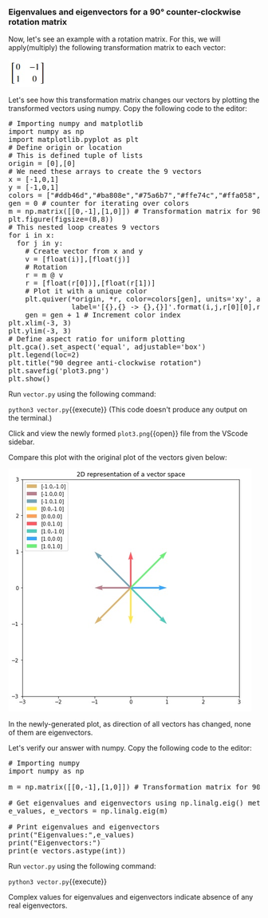 ### Eigenvalues and eigenvectors for a 90° counter-clockwise rotation matrix
Now, let's see an example with a rotation matrix. For this, we will apply(multiply) the following transformation matrix to each vector:

![Transformation matrix 3](./assets/rm.jpg)

Let's see how this transformation matrix changes our vectors by plotting the transformed vectors using numpy. Copy the following code to the editor:

<pre class="file" data-filename="vector.py" data-target="replace">
# Importing numpy and matplotlib
import numpy as np
import matplotlib.pyplot as plt
# Define origin or location
# This is defined tuple of lists
origin = [0],[0]
# We need these arrays to create the 9 vectors
x = [-1,0,1]
y = [-1,0,1]
colors = ["#ddb46d","#ba808e","#75a6b7","#ffe74c","#ffa058","#ff5964","#50ccbc","#35a7ff","#6bf178"] # for distinguishing vectors
gen = 0 # counter for iterating over colors
m = np.matrix([[0,-1],[1,0]]) # Transformation matrix for 90 degree counter-clockwise rotation
plt.figure(figsize=(8,8))
# This nested loop creates 9 vectors
for i in x:
  for j in y:
    # Create vector from x and y 
    v = [float(i)],[float(j)]
    # Rotation
    r = m @ v 
    r = [float(r[0])],[float(r[1])]
    # Plot it with a unique color
    plt.quiver(*origin, *r, color=colors[gen], units='xy', angles='xy', scale_units='xy', scale=1, 
               label='[{},{} -> {},{}]'.format(i,j,r[0][0],r[1][0]))
    gen = gen + 1 # Increment color index
plt.xlim(-3, 3)
plt.ylim(-3, 3)
# Define aspect ratio for uniform plotting
plt.gca().set_aspect('equal', adjustable='box')
plt.legend(loc=2)
plt.title("90 degree anti-clockwise rotation")
plt.savefig('plot3.png')
plt.show()
</pre>

Run `vector.py` using the following command:

`python3 vector.py`{{execute}}  (This code doesn't produce any output on the terminal.)

Click and view the newly formed `plot3.png`{{open}} file from the VScode sidebar.

Compare this plot with the original plot of the vectors given below:

![Vector space example](./assets/vse.jpg)

In the newly-generated plot, as direction of all vectors has changed, none of them are eigenvectors.

Let's verify our answer with numpy. Copy the following code to the editor:

<pre class="file" data-filename="vector.py" data-target="replace">
# Importing numpy
import numpy as np

m = np.matrix([[0,-1],[1,0]]) # Transformation matrix for 90 degree counter-clockwise rotation

# Get eigenvalues and eigenvectors using np.linalg.eig() method
e_values, e_vectors = np.linalg.eig(m)

# Print eigenvalues and eigenvectors
print("Eigenvalues:",e_values)
print("Eigenvectors:")
print(e_vectors.astype(int))
</pre>

Run `vector.py` using the following command:

`python3 vector.py`{{execute}}

Complex values for eigenvalues and eigenvectors indicate absence of any real eigenvectors.